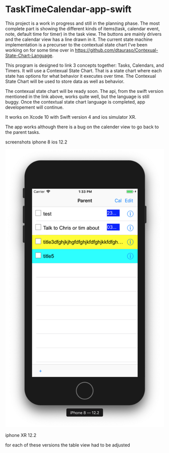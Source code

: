 # TaskTimeCalendar-app-swift
This project is a work in progress and still in the planning phase.  The most complete part is showing the different kinds of items(task, calendar event, note, default time for timer) in the task view.  The buttons are mainly drivers and the calendar view
has a line drawn in it.  The current state machine implementation is a precurser to the contextual state chart I've been working on for some time over in https://github.com/dtauraso/Contexual-State-Chart-Language.

This program is designed to link 3 concepts together: Tasks, Calendars, and Timers.  It will use a Contexual State Chart.  That is a state chart where each state has options for what behavior it executes over time.  The Contexual State Chart will be used to store data as well as behavior.

The contexual state chart will be ready soon.  The api, from the swift version mentioned in the link above, works quite well, but the language is still buggy.  Once the contextual state chart language is completed, app developement will continue.


It works on Xcode 10 with Swift version 4 and ios simulator XR.

The app works although there is a bug on the calender view to go back to the parent tasks.

screenshots
iphone 8 ios 12.2

<img src="https://github.com/dtauraso/TaskTimeCalendar-app-swift/blob/master/iphone%208%20using%20ios%208/Screen%20Shot%202019-06-12%20at%201.33.52%20PM.png">

iphone XR 12.2

for each of these versions the table view had to be adjusted
